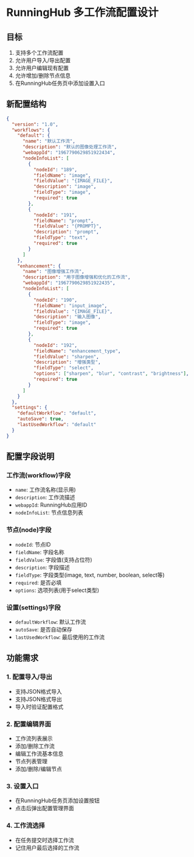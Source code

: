 # RunningHub 多工作流配置设计

## 目标
1. 支持多个工作流配置
2. 允许用户导入/导出配置
3. 允许用户编辑现有配置
4. 允许增加/删除节点信息
5. 在RunningHub任务页中添加设置入口

## 新配置结构

```json
{
  "version": "1.0",
  "workflows": {
    "default": {
      "name": "默认工作流",
      "description": "默认的图像处理工作流",
      "webappId": "1967790629851922434",
      "nodeInfoList": [
        {
          "nodeId": "189",
          "fieldName": "image",
          "fieldValue": "{IMAGE_FILE}",
          "description": "image",
          "fieldType": "image",
          "required": true
        },
        {
          "nodeId": "191",
          "fieldName": "prompt",
          "fieldValue": "{PROMPT}",
          "description": "prompt",
          "fieldType": "text",
          "required": true
        }
      ]
    },
    "enhancement": {
      "name": "图像增强工作流",
      "description": "用于图像增强和优化的工作流",
      "webappId": "1967790629851922435",
      "nodeInfoList": [
        {
          "nodeId": "190",
          "fieldName": "input_image",
          "fieldValue": "{IMAGE_FILE}",
          "description": "输入图像",
          "fieldType": "image",
          "required": true
        },
        {
          "nodeId": "192",
          "fieldName": "enhancement_type",
          "fieldValue": "sharpen",
          "description": "增强类型",
          "fieldType": "select",
          "options": ["sharpen", "blur", "contrast", "brightness"],
          "required": true
        }
      ]
    }
  },
  "settings": {
    "defaultWorkflow": "default",
    "autoSave": true,
    "lastUsedWorkflow": "default"
  }
}
```

## 配置字段说明

### 工作流(workflow)字段
- `name`: 工作流名称(显示用)
- `description`: 工作流描述
- `webappId`: RunningHub应用ID
- `nodeInfoList`: 节点信息列表

### 节点(node)字段
- `nodeId`: 节点ID
- `fieldName`: 字段名称
- `fieldValue`: 字段值(支持占位符)
- `description`: 字段描述
- `fieldType`: 字段类型(image, text, number, boolean, select等)
- `required`: 是否必填
- `options`: 选项列表(用于select类型)

### 设置(settings)字段
- `defaultWorkflow`: 默认工作流
- `autoSave`: 是否自动保存
- `lastUsedWorkflow`: 最后使用的工作流

## 功能需求

### 1. 配置导入/导出
- 支持JSON格式导入
- 支持JSON格式导出
- 导入时验证配置格式

### 2. 配置编辑界面
- 工作流列表展示
- 添加/删除工作流
- 编辑工作流基本信息
- 节点列表管理
- 添加/删除/编辑节点

### 3. 设置入口
- 在RunningHub任务页添加设置按钮
- 点击后弹出配置管理界面

### 4. 工作流选择
- 在任务提交时选择工作流
- 记住用户最后选择的工作流